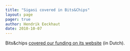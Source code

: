 ```yaml
---
title: "Sigasi covered in Bits&Chips"
layout: page 
pager: true
author: Hendrik Eeckhaut
date: 2010-10-07
---
```

<div class="content">
<p>Bits&amp;chips <a href="http://www.bits-chips.nl/nieuws/algemeen-nieuws/bekijk/artikel/vhdl-ontwikkelaar-sigasi-haalt-geld-op.html" class="elf-external elf-icon">covered our funding on its website</a> (in Dutch).</p>  </div>


